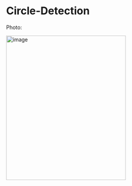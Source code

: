 # Circle-Detection

Photo:

<img width="323" height="390" alt="image" src="https://github.com/user-attachments/assets/14bddea3-aedc-4689-85a2-c1ec1c15e17b" />
